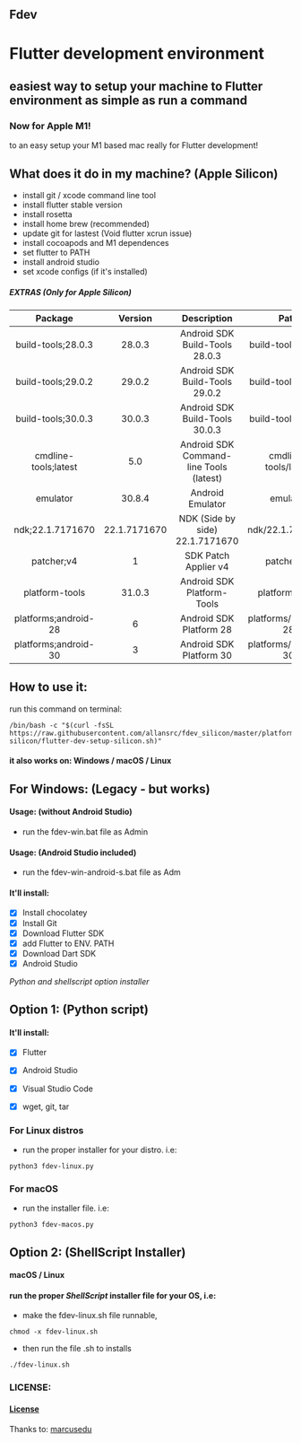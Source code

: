 ## Fdev

# Flutter development environment

## easiest way to setup your machine to Flutter environment as simple as run a command

### Now for Apple M1!

to an easy setup your M1 based mac really for Flutter development!

## What does it do in my machine? (Apple Silicon)

- install git / xcode command line tool
- install flutter stable version
- install rosetta
- install home brew (recommended)
- update git for lastest (Void flutter xcrun issue)
- install cocoapods and M1 dependences
- set flutter to PATH
- install android studio
- set xcode configs (if it's installed)

##### EXTRAS (Only for Apple Silicon)

|       Package        |   Version    |               Description               |         Path         |
| :------------------: | :----------: | :-------------------------------------: | :------------------: |
|  build-tools;28.0.3  |    28.0.3    |     Android SDK Build-Tools 28.0.3      |  build-tools/28.0.3  |
|  build-tools;29.0.2  |    29.0.2    |     Android SDK Build-Tools 29.0.2      |  build-tools/29.0.2  |
|  build-tools;30.0.3  |    30.0.3    |     Android SDK Build-Tools 30.0.3      |  build-tools/30.0.3  |
| cmdline-tools;latest |     5.0      | Android SDK Command-line Tools (latest) | cmdline-tools/latest |
|       emulator       |    30.8.4    |            Android Emulator             |       emulator       |
|   ndk;22.1.7171670   | 22.1.7171670 |     NDK (Side by side) 22.1.7171670     |   ndk/22.1.7171670   |
|      patcher;v4      |      1       |          SDK Patch Applier v4           |      patcher/v4      |
|    platform-tools    |    31.0.3    |       Android SDK Platform-Tools        |    platform-tools    |
| platforms;android-28 |      6       |         Android SDK Platform 28         | platforms/android-28 |
| platforms;android-30 |      3       |         Android SDK Platform 30         | platforms/android-30 |

## How to use it:

run this command on terminal:

```
/bin/bash -c "$(curl -fsSL https://raw.githubusercontent.com/allansrc/fdev_silicon/master/platforms/macOS-silicon/flutter-dev-setup-silicon.sh)"
```

#### it also works on: Windows / macOS / Linux


## For Windows: (Legacy - but works)

#### Usage: (without Android Studio)

- run the fdev-win.bat file as Admin

#### Usage: (Android Studio included)

- run the fdev-win-android-s.bat file as Adm

#### It'll install:

- [x] Install chocolatey
- [x] Install Git
- [x] Download Flutter SDK
- [x] add Flutter to ENV. PATH
- [x] Download Dart SDK
- [x] Android Studio

_Python and shellscript option installer_

## Option 1: (Python script)

#### It'll install:

- [x] Flutter

- [x] Android Studio

- [x] Visual Studio Code

- [x] wget, git, tar

### For Linux distros

- run the proper installer for your distro. i.e:

```
python3 fdev-linux.py
```

### For macOS

- run the installer file. i.e:

```
python3 fdev-macos.py
```

## Option 2: (ShellScript Installer)

#### macOS / Linux

#### run the proper _ShellScript_ installer file for your OS, i.e:

- make the fdev-linux.sh file runnable,

```
chmod -x fdev-linux.sh
```

- then run the file .sh to installs

```
./fdev-linux.sh
```

### LICENSE:

#### [License](https://github.com/allansrc/fdev/blob/master/LICENSE)

Thanks to:
[marcusedu](https:github.com/marcusedu)

